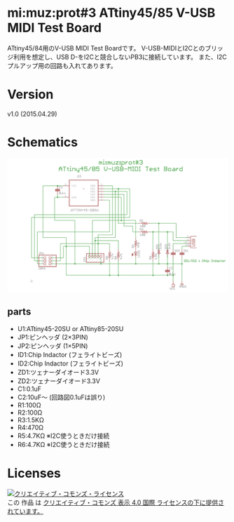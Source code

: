 # mi:muz:prot#3 ATtiny45/85 V-USB MIDI Test Board 

ATtiny45/84用のV-USB MIDI Test Boardです。
V-USB-MIDIとI2Cとのブリッジ利用を想定し、USB D-をI2Cと競合しないPB3に接続しています。
また、I2Cプルアップ用の回路も入れてあります。

# Version

v1.0 (2015.04.29)

# Schematics

![mimuz-prot3.png](mimuz-prot3.png)

## parts

- U1:ATtiny45-20SU or ATtiny85-20SU
- JP1:ピンヘッダ (2×3PIN)
- JP2:ピンヘッダ (1×5PIN)
- ID1:Chip Indactor (フェライトビーズ)
- ID2:Chip Indactor (フェライトビーズ)
- ZD1:ツェナーダイオード3.3V
- ZD2:ツェナーダイオード3.3V
- C1:0.1uF
- C2:10uF〜 (回路図0.1uFは誤り)
- R1:100Ω
- R2:100Ω
- R3:1.5KΩ
- R4:470Ω
- R5:4.7KΩ ※I2C使うときだけ接続
- R6:4.7KΩ ※I2C使うときだけ接続

# Licenses

<a rel="license" href="http://creativecommons.org/licenses/by/4.0/"><img alt="クリエイティブ・コモンズ・ライセンス" style="border-width:0" src="https://i.creativecommons.org/l/by/4.0/88x31.png" /></a><br />この 作品 は <a rel="license" href="http://creativecommons.org/licenses/by/4.0/">クリエイティブ・コモンズ 表示 4.0 国際 ライセンスの下に提供されています。</a>






